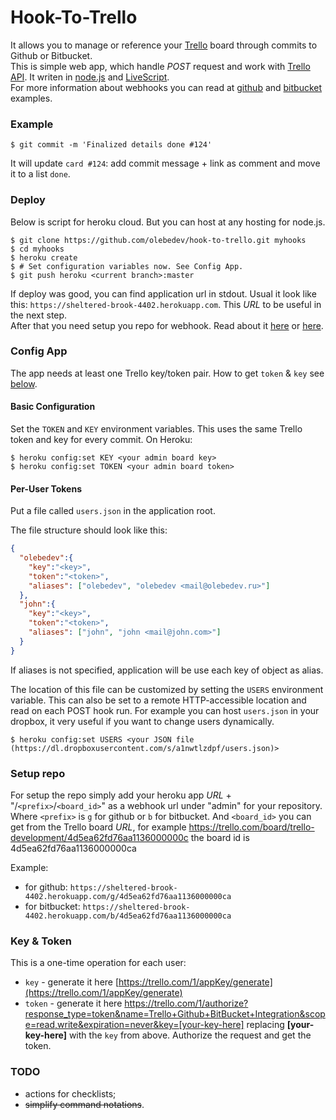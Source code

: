 # Hook-To-Trello

It allows you to manage or reference your [Trello](https://trello.com) board through commits to Github or Bitbucket.  
This is simple web app, which handle _POST_ request and work with [Trello API](https://trello.com/docs/api). It writen in [node.js](http://nodejs.org) and [LiveScript](http://livescript.net).  
For more information about webhooks you can read at [github](https://help.github.com/articles/post-receive-hooks) and [bitbucket](https://confluence.atlassian.com/display/BITBUCKET/POST+Service+Management) examples.

### Example

```
$ git commit -m 'Finalized details done #124'
```

It will update `card #124`: add commit message + link as comment and move it to a list `done`.  

### Deploy

Below is script for heroku cloud. But you can host at any hosting for node.js.

```
$ git clone https://github.com/olebedev/hook-to-trello.git myhooks
$ cd myhooks
$ heroku create
$ # Set configuration variables now. See Config App.
$ git push heroku <current branch>:master
```
If deploy was good, you can find application url in stdout. Usual it look like this: `https://sheltered-brook-4402.herokuapp.com`. This _URL_ to be useful in the next step.  
After that you need setup you repo for webhook. Read about it [here](https://help.github.com/articles/post-receive-hooks) or [here](https://confluence.atlassian.com/display/BITBUCKET/POST+Service+Management).  

### Config App

The app needs at least one Trello key/token pair. How to get `token` & `key` see [below](#key--token).

#### Basic Configuration

Set the `TOKEN` and `KEY` environment variables. This uses the same Trello token and key for every commit. On Heroku:
```
$ heroku config:set KEY <your admin board key>
$ heroku config:set TOKEN <your admin board token>
```

#### Per-User Tokens

Put a file called `users.json` in the application root.

The file structure should look like this:

```json
{
  "olebedev":{
    "key":"<key>",
    "token":"<token>",
    "aliases": ["olebedev", "olebedev <mail@olebedev.ru>"]
  },
  "john":{
    "key":"<key>",
    "token":"<token>",
    "aliases": ["john", "john <mail@john.com>"]
  }
}
```

If aliases is not specified, application will be use each key of object as alias.

The location of this file can be customized by setting the `USERS` environment variable. This can also be set to a remote HTTP-accessible location and read on each POST hook run. For example you can host `users.json` in your dropbox, it very useful if you want to change users dynamically.

```
$ heroku config:set USERS <your JSON file (https://dl.dropboxusercontent.com/s/a1nwtlzdpf/users.json)>
```

### Setup repo
For setup the repo simply add your heroku app _URL_ + "/`<prefix>`/`<board_id>`" as a webhook url under "admin" for your repository. Where `<prefix>` is `g` for github or `b` for bitbucket. And `<board_id>` you can get from the Trello board _URL_, for example https://trello.com/board/trello-development/4d5ea62fd76aa1136000000c the board id is 4d5ea62fd76aa1136000000ca  

Example:  
  * for github: `https://sheltered-brook-4402.herokuapp.com/g/4d5ea62fd76aa1136000000ca`
  * for bitbucket: `https://sheltered-brook-4402.herokuapp.com/b/4d5ea62fd76aa1136000000ca`

### Key & Token 

This is a one-time operation for each user:  
  - `key` - generate it here [https://trello.com/1/appKey/generate](https://trello.com/1/appKey/generate)
  - `token` - generate it here https://trello.com/1/authorize?response_type=token&name=Trello+Github+BitBucket+Integration&scope=read,write&expiration=never&key=[your-key-here] replacing __[your-key-here]__ with the `key` from above. Authorize the request and get the token.


### TODO

- actions for checklists;
- ~~simplify command notations~~.
